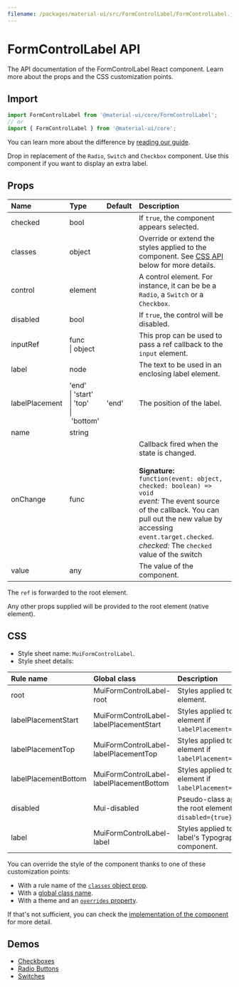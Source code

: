 ```yaml
---
filename: /packages/material-ui/src/FormControlLabel/FormControlLabel.js
---
```


<!--- This documentation is automatically generated, do not try to edit it. -->

# FormControlLabel API

<p class="description">The API documentation of the FormControlLabel React component. Learn more about the props and the CSS customization points.</p>

## Import

```js
import FormControlLabel from '@material-ui/core/FormControlLabel';
// or
import { FormControlLabel } from '@material-ui/core';
```

You can learn more about the difference by [reading our guide](/guides/minimizing-bundle-size/).

Drop in replacement of the `Radio`, `Switch` and `Checkbox` component.
Use this component if you want to display an extra label.

## Props

| Name | Type | Default | Description |
|:-----|:-----|:--------|:------------|
| <span class="prop-name">checked</span> | <span class="prop-type">bool</span> |  | If `true`, the component appears selected. |
| <span class="prop-name">classes</span> | <span class="prop-type">object</span> |  | Override or extend the styles applied to the component. See [CSS API](#css) below for more details. |
| <span class="prop-name">control</span> | <span class="prop-type">element</span> |  | A control element. For instance, it can be be a `Radio`, a `Switch` or a `Checkbox`. |
| <span class="prop-name">disabled</span> | <span class="prop-type">bool</span> |  | If `true`, the control will be disabled. |
| <span class="prop-name">inputRef</span> | <span class="prop-type">func<br>&#124;&nbsp;object</span> |  | This prop can be used to pass a ref callback to the `input` element. |
| <span class="prop-name">label</span> | <span class="prop-type">node</span> |  | The text to be used in an enclosing label element. |
| <span class="prop-name">labelPlacement</span> | <span class="prop-type">'end'<br>&#124;&nbsp;'start'<br>&#124;&nbsp;'top'<br>&#124;&nbsp;'bottom'</span> | <span class="prop-default">'end'</span> | The position of the label. |
| <span class="prop-name">name</span> | <span class="prop-type">string</span> |  |  |
| <span class="prop-name">onChange</span> | <span class="prop-type">func</span> |  | Callback fired when the state is changed.<br><br>**Signature:**<br>`function(event: object, checked: boolean) => void`<br>*event:* The event source of the callback. You can pull out the new value by accessing `event.target.checked`.<br>*checked:* The `checked` value of the switch |
| <span class="prop-name">value</span> | <span class="prop-type">any</span> |  | The value of the component. |

The `ref` is forwarded to the root element.

Any other props supplied will be provided to the root element (native element).

## CSS

- Style sheet name: `MuiFormControlLabel`.
- Style sheet details:

| Rule name | Global class | Description |
|:-----|:-------------|:------------|
| <span class="prop-name">root</span> | <span class="prop-name">MuiFormControlLabel-root</span> | Styles applied to the root element.
| <span class="prop-name">labelPlacementStart</span> | <span class="prop-name">MuiFormControlLabel-labelPlacementStart</span> | Styles applied to the root element if `labelPlacement="start"`.
| <span class="prop-name">labelPlacementTop</span> | <span class="prop-name">MuiFormControlLabel-labelPlacementTop</span> | Styles applied to the root element if `labelPlacement="top"`.
| <span class="prop-name">labelPlacementBottom</span> | <span class="prop-name">MuiFormControlLabel-labelPlacementBottom</span> | Styles applied to the root element if `labelPlacement="bottom"`.
| <span class="prop-name">disabled</span> | <span class="prop-name">Mui-disabled</span> | Pseudo-class applied to the root element if `disabled={true}`.
| <span class="prop-name">label</span> | <span class="prop-name">MuiFormControlLabel-label</span> | Styles applied to the label's Typography component.

You can override the style of the component thanks to one of these customization points:

- With a rule name of the [`classes` object prop](/customization/components/#overriding-styles-with-classes).
- With a [global class name](/customization/components/#overriding-styles-with-global-class-names).
- With a theme and an [`overrides` property](/customization/globals/#css).

If that's not sufficient, you can check the [implementation of the component](https://github.com/mui-org/material-ui/blob/master/packages/material-ui/src/FormControlLabel/FormControlLabel.js) for more detail.

## Demos

- [Checkboxes](/components/checkboxes/)
- [Radio Buttons](/components/radio-buttons/)
- [Switches](/components/switches/)

